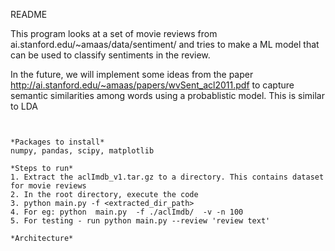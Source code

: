 README

This program looks at a set of movie reviews from ai.stanford.edu/~amaas/data/sentiment/ and tries to make a ML model that can be used to classify sentiments in the review.

In the future, we will implement some ideas from the paper http://ai.stanford.edu/~amaas/papers/wvSent_acl2011.pdf to capture  semantic similarities among words using a probablistic model. This is similar to LDA
```


*Packages to install*
numpy, pandas, scipy, matplotlib

*Steps to run*
1. Extract the aclImdb_v1.tar.gz to a directory. This contains dataset for movie reviews
2. In the root directory, execute the code
3. python main.py -f <extracted_dir_path> 
4. For eg: python  main.py  -f ./aclImdb/  -v -n 100
5. For testing - run python main.py --review 'review text'

*Architecture*








